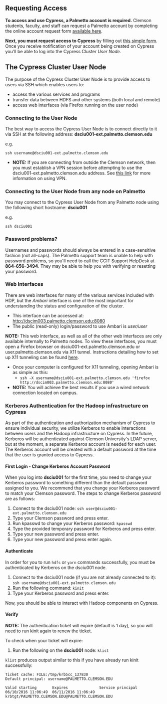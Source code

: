 
## Requesting Access

**To access and use Cypress, a Palmetto account is required.** Clemson students, faculty, and staff can request a Palmetto account by completing the online account request form <a href="http://citi.clemson.edu/new-account/" target="_blank">available here</a>.

**Next, you must request access to Cypress** by filling out <a href="https://goo.gl/forms/lkTVwO7zDARqhfrP2" target="_blank">this simple form</a>. Once you receive notification of your account being created on Cypress you'll be able to log into the Cypress Cluster *User Node*.

## The Cypress Cluster User Node

The purpose of the Cypress Cluster User Node is to provide access to users via SSH which enables users to:

- access the various services and programs
- transfer data between HDFS and other systems (both local and remote)
- access web interfaces (via Firefox running on the user node)

### Connecting to the User Node

The best way to access the Cypress User Node is to connect directly to it via SSH at the following address: **dsciu001-ext.palmetto.clemson.edu**

e.g.

    ssh username@dsciu001-ext.palmetto.clemson.edu

- **NOTE:** If you are connecting from outside the Clemson network, then you must establish a VPN session before attempting to use the dsciu001-ext.palmetto.clemson.edu address. See [this link](https://www.clemson.edu/ccit/get_connected/vpn/) for more information on using VPN.

### Connecting to the User Node from any node on Palmetto

You may connect to the Cypress User Node from any Palmetto node using the following short hostname: **dsciu001**

e.g.

    ssh dsciu001

### Password problems?

Usernames and passwords should always be entered in a case-sensitive fashion (not all-caps).
The Palmetto support team is unable to help with password problems, so you'll need to call the CCIT
Support HelpDesk at **864-656-3494**. They may be able to help you with verifying or resetting your password.

### Web Interfaces

There are web interfaces for many of the various services included with HDP, but the *Ambari* interface is one of the most important for understanding the status and configuration of the cluster.

- This interface can be accessed at: http://dscim003.palmetto.clemson.edu:8080
- The public (read-only) login/password to use Ambari is *user/user*

**NOTE:** This web interface, as well as all of the other web interfaces are only available internally to Palmetto nodes. To view these interfaces, you must open a Firefox browser on dsciu001-ext.palmetto.clemson.edu or user.palmetto.clemson.edu via X11 tunnel. Instructions detailing how to set up X11 tunneling can be found <a href="http://www.palmetto.clemson.edu/pages/userguide.html#graphical" target="_blank">here</a>.

- Once your computer is configured for X11 tunneling, opening Ambari is as simple as this:
  - ```ssh -X username@dsciu001-ext.palmetto.clemson.edu 'firefox http://dscim003.palmetto.clemson.edu:8080'```
- **NOTE:** You will achieve the best results if you use a wired network connection located on campus.

### Kerberos Authentication for the Hadoop infrastructure on Cypress

As part of the authentication and authorization mechanism of Cypress to ensure
individual security, we utilize Kerberos to enable interactions between users
and the Hadoop infrastructure on Cypress. In the future, Kerberos will be
authenticated against Clemson University's LDAP server, but at the moment, a
separate Kerberos account is needed for each user. The Kerberos account will be created with a
default password at the time that the user is granted access to Cypress.

#### First Login - Change Kerberos Account Password
When you log into **dsciu001** for the first time, you need to change your Kerberos
password to something different than the default password assigned to you. We recommend that you change your Kerberos password to match your Clemson password. The steps to change Kerberos password are as follows:

1. Connect to the dsciu001 node: ```ssh user@dsciu001-ext.palmetto.clemson.edu```
2. Type your Clemson password and press enter.
3. Run kpasswd to change your Kerberos password: ```kpasswd```
4. Type the provided temporary password for Kerberos and press enter.
5. Type your new password and press enter.
6. Type your new password and press enter again.

#### Authenticate

In order for you to run ```hdfs``` or ```yarn``` commands successfully, you must be authenticated by Kerberos on the dsciu001 node.

1. Connect to the dsciu001 node (if you are not already connected to it): ```ssh username@dsciu001-ext.palmetto.clemson.edu```
2. Run the following command: ```kinit```
3. Type your Kerberos password and press enter.

Now, you should be able to interact with Hadoop components on Cypress.

#### Verify

**NOTE:** The authentication ticket will expire (default is 1 day), so you will need to run kinit again to renew the ticket.

To check when your ticket will expire:

1. Run the following on the **dsciu001** node: ```klist```

```klist``` produces output similar to this if you have already run kinit successfully:

    Ticket cache: FILE:/tmp/krb5cc_137830
    Default principal: username@PALMETTO.CLEMSON.EDU

    Valid starting       Expires              Service principal
    06/10/2016 11:06:49  06/11/2016 11:06:49  krbtgt/PALMETTO.CLEMSON.EDU@PALMETTO.CLEMSON.EDU
